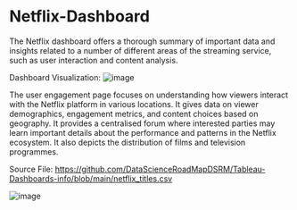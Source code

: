 # Netflix-Dashboard

The Netflix dashboard offers a thorough summary of important data and insights related to a number of different areas of the streaming service, such as user interaction and content analysis. 

Dashboard Visualization:
![image](https://github.com/Priya10aher/Netflix-Dashboard/assets/169088319/cbce4ee0-352f-490b-b090-43564d8526c5)

The user engagement page focuses on understanding how viewers interact with the Netflix platform in various locations. It gives data on viewer demographics, engagement metrics, and content choices based on geography. It provides a centralised forum where interested parties may learn important details about the performance and patterns in the Netflix ecosystem. It also depicts the distribution of films and television programmes.

Source File:
https://github.com/DataScienceRoadMapDSRM/Tableau-Dashboards-info/blob/main/netflix_titles.csv

![image](https://github.com/Priya10aher/Netflix-Dashboard/assets/169088319/a36935a0-8dcd-4ae7-bd7d-e6e49ab082bb)


